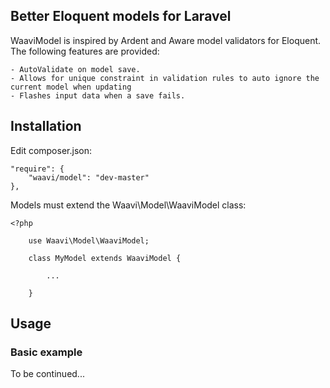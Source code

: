 ## Better Eloquent models for Laravel

WaaviModel is inspired by Ardent and Aware model validators for Eloquent. The following features are provided:

	- AutoValidate on model save.
	- Allows for unique constraint in validation rules to auto ignore the current model when updating
	- Flashes input data when a save fails.

## Installation

Edit composer.json:

	"require": {
		"waavi/model": "dev-master"
	},

Models must extend the Waavi\Model\WaaviModel class:

	<?php

		use Waavi\Model\WaaviModel;

		class MyModel extends WaaviModel {

			...

		}


## Usage

### Basic example

To be continued...
